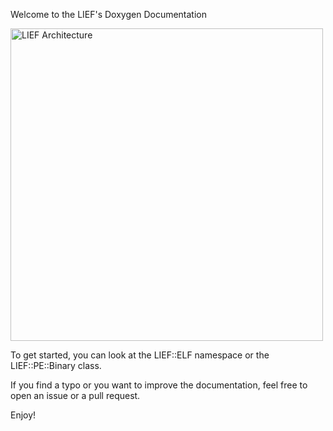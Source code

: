 Welcome to the LIEF's Doxygen Documentation

<img src="https://raw.githubusercontent.com/lief-project/LIEF/refs/heads/main/.github/images/architecture.png" alt="LIEF Architecture" width="500" />

To get started, you can look at the LIEF::ELF namespace or the LIEF::PE::Binary class.

If you find a typo or you want to improve the documentation, feel free to open an issue or a pull request.

Enjoy!
